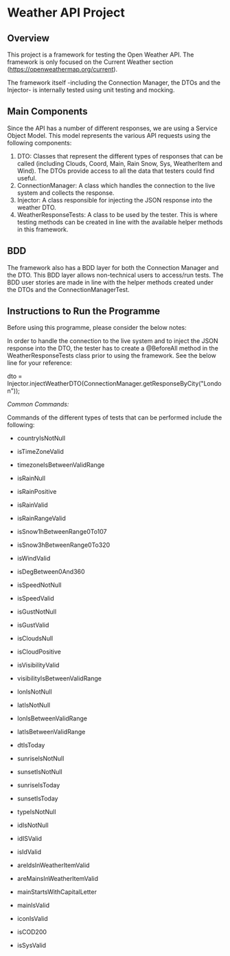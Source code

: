 # Weather API Project


## Overview

This project is a framework for testing the Open Weather API. The framework is only focused on the Current Weather section (https://openweathermap.org/current).

The framework itself -including the Connection Manager, the DTOs and the Injector- is internally tested using unit testing and mocking.

## Main Components

Since the API has a number of different responses, we are using a Service Object Model. This model represents the various API requests using the following components:

1. DTO: Classes that represent the different types of responses that can be called (including Clouds, Coord, Main, Rain Snow, Sys, WeatherItem and Wind). The DTOs provide access to all the data that testers could find useful.
2. ConnectionManager: A class which handles the connection to the live system and collects the response.
3. Injector: A class responsible for injecting the JSON response into the weather DTO.
4. WeatherResponseTests: A class to be used by the tester. This is where testing methods can be created in line with the available helper methods in this framework.

## BDD

The framework also has a BDD layer for both the Connection Manager and the DTO. This BDD layer allows non-technical users to access/run tests.
The BDD user stories are made in line with the helper methods created under the DTOs and the ConnectionManagerTest.

## Instructions to Run the Programme
Before using this programme, please consider the below notes:

In order to handle the connection to the live system and to inject the JSON response into the DTO, the tester has to create a @BeforeAll method in the WeatherResponseTests class prior to using the framework. See the below line for your reference:

dto = Injector.injectWeatherDTO(ConnectionManager.getResponseByCity("London"));

*Common Commands:*

Commands of the different types of tests that can be performed include the following:

- countryIsNotNull
- isTimeZoneValid
- timezoneIsBetweenValidRange

- isRainNull
- isRainPositive
- isRainValid
- isRainRangeValid

- isSnow1hBetweenRange0To107
- isSnow3hBetweenRange0To320

- isWindValid
- isDegBetween0And360
- isSpeedNotNull
- isSpeedValid
- isGustNotNull
- isGustValid

- isCloudsNull
- isCloudPositive

- isVisibilityValid
- visibilityIsBetweenValidRange

- lonIsNotNull
- latIsNotNull
- lonIsBetweenValidRange
- latIsBetweenValidRange

- dtIsToday
- sunriseIsNotNull
- sunsetIsNotNull
- sunriseIsToday
- sunsetIsToday
- typeIsNotNull

- idIsNotNull
- idISValid
- isIdValid
- areIdsInWeatherItemValid

- areMainsInWeatherItemValid
- mainStartsWithCapitalLetter
- mainIsValid
- iconIsValid

- isCOD200
- isSysValid
